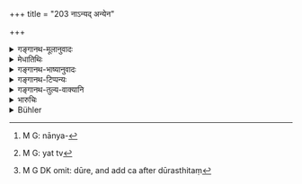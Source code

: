 +++
title = "203 नाऽन्यद् अन्येन"

+++

<details><summary>गङ्गानथ-मूलानुवादः</summary>

Any commodity that is mixed up with another should not be sold; nor what is without substance, nor what is deficient, nor what is at a distance, nor what is concealed.—(203).
</details>

<details><summary>मेधातिथिः</summary>

[^९]:
     M G: dūreṇa


[^८]:
     M G: cāsāraṃ

अस्वामिविकर्यप्रसङ्गेनान्यो ऽपि विक्रये धर्म उच्यते । **नान्यत्**[^१०] कुंकुमादिद्रव्यं कुद्रव्येण तदाभासेन कुसुंभादिना **संसृष्टं** विक्रेयम् । यच् च[^११] **असावद्यं** चिरकालं भण्डे ऽवस्थितत्वात् प्राप्तविभावं जीर्णम् अजीर्णाभासं वस्त्रादि । **न च न्यूनं** तुलामानादिना । **दूरे**[^१२]** **दूरस्थितं ग्रामे मम विद्यन्ते वासांसि गुडादि वा द्रव्यम् । **तिरोहितं** स्थगितं वस्त्रादिनान्तर्हितम्, यस्य वा स्वरूपं केनचिद् द्रव्यरागेणान्तर्धीयते पुराणं नववत् प्रतिभाति तत् **तिरोहितं** न विक्रेतव्यम् । इदं द्रव्यम् ईदृशं च प्रदर्श्य विक्रयः कर्तव्यः । अन्यथाकृतस् तु न कृतो दशाहाद् ऊर्ध्वम् अपि प्रत्यर्पणे न दोषः । 


[^१२]:
     M G DK omit: dūre, and add ca after dūrasthitaṃ


[^११]:
     M G: yat tv


[^१०]:
     M G: nānya-

- अन्यस्य दण्डस्येहानाम्नातत्वाद् "उपधाभिः" (म्ध् ८.१९३) इत्य् एष दण्डः । 

प्रकरणभेदेन पठितत्वात्, अस्वामिविक्रयदण्ड इत्य् <u>अन्ये</u> ॥ ८.२०३ ॥
</details>

<details><summary>गङ्गानथ-भाष्यानुवादः</summary>

In course of the treatment of ‘Sale without Ownership,’ the author proceeds to lay down other rules also in connection with sales.

‘*Any commodity*’—such as saffron—‘*that is mixed up with another*’—commodity, which is of an inferior quality, and which is only similar to it—such as the *kusumbha* flower—‘*should not he sold*.’

‘*Nor what is without substance*’—*i.e*., which, having been kept closed in a vessel for a long time, has lost its substance, has become defective and decays, though appearing as fresh; *e.g*., cloth and other commodities.

‘*Nor what is deficient*’;—*i.e*., less in weight or measure.

‘*Nor what is at a distance*’—away from the place of sale; and described as ‘clothes or sugar or such things lying in my house in the village.’

‘*Nor what is concealed*’—tied up and hidden in a piece of cloth; or the real form of which is hidden by the colour of another substance; what is old but appears to be new is also called ‘concealed.’

Commodity of these kinds should not be sold; it shall be sold after having been fully exposed and described; sales effected otherwise are invalid; and there would be nothing wrong in such being revoked even after the lapse of ten days.

Since no penalty in connection with this is here prescribed, it shall be understood to be what has been laid down in 193 in connection with ‘fraudulent transactions’ in general.

Others, however, hold that since that penalty is laid down in another context, that in connection with what is referred to here must he what has been prescribed for ‘selling without ownership.’—(203)
</details>

<details><summary>गङ्गानथ-टिप्पन्यः</summary>

‘*Tirohitam*’—‘Concealed’—‘in cloth or some such cover’ (Medhātithi and Nārāyaṇa),—‘in the earth’ (Nandana),—‘covered with paint’ (Govindarāja, Kullūka and Rāghavānanda).

This verse is quoted in *Vivādaratnākara* (p. 199), which reads
*saṃsṛṣṭam rūpam* for ‘*saṃsṛṣṭarūpam*’ and adds the following
notes:—‘*Anyat*’, saffron and such costly tilings,—‘*anyena*’ the Kusumbha flower and such cheaper tilings,—‘*saṃsṛṣṭam*,’ adulterated,—‘*rūpam*,’ commodity,—‘*sāvadyam*,’ defective,—this last is meant to include all defects other than those just specified;—‘*nyūnam*,’ less in weight—‘*dure*,’ being at a distance and hence incapable of having its defects detected,—‘*tirohitam*,’ covered by cloth or some such thing;—and in *Kṛtyakalpataru* (110a).
</details>

<details><summary>गङ्गानथ-तुल्य-वाक्यानि</summary>

*Yājñavalkya* (2.245).—‘In the sale of medicines, oils, salts, perfumes,
grains, molasses and such things, if the vendor mixes inferior stuff, he shall be fined 16 *Paṇas*.’

*Katyāyana* (Aparārka, p. 776).—‘One should make a purchase and pay its
price openly.’
</details>

<details><summary>भारुचिः</summary>

**अन्यत्** कुङ्कुमादिद्रव्यम् **अन्येन** कुसुम्भादिना द्रव्येण **संसृष्टं विक्रयं** नार्हति । एवं च प्रतिषेधाद् अस्यैवम् अकार्यम् अनुमीयते । एवं **सावद्यम्** असंसृष्टम् अपि यद् भाण्डं पूतिकं चिरन्तनं जीर्णवस्त्रादि । **न च न्यूनं** यत् तुल्यान्तरेण पश्चाद् धीयते पलसंख्यया । न दूरे ऽप्रत्यक्षत्वात् । एतेन **तिरोहितं** व्याख्यातम्- अद्रव्यं वा द्रव्याभासं यत् क्रियते भाण्डरागादिना कर्मणा तत् **तिरोहितम्** । एवं च सति, ईदृशम् एवं विक्रीणानस्य दोषत्वाद् अस्य दण्डार्हता । न केवलम् अशुद्धता विक्रेतुः । तथा च सति, क्रेत्रा ऊर्ध्वम् अपि दशाहाद् एतद् विक्रेतुः प्रत्यर्पणीयम् एव । येनास्याइतत् प्रतिषेधशास्त्रम् असद्विक्रयेणापोदितम्, "परेण तु दशाहस्य न दद्यान् नापि दापयेत्" इति । विक्रयसंबन्धेनैवायम् अपरः कान्यव्यवहारः शुल्काश्रयः प्रस्तूयते — ॥ ८.२०२ ॥
</details>

<details><summary>Bühler</summary>

203	One commodity mixed with another must not be sold (as pure), nor a bad one (as good), nor less (than the proper quantity or weight), nor anything that is not at hand or that is concealed.
</details>
